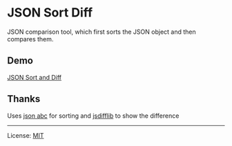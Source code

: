 # JSON Sort Diff

JSON comparison tool, which first sorts the JSON object and then compares them.

## Demo

[JSON Sort and Diff][]

## Thanks

Uses [json abc][] for sorting and [jsdifflib][] to show the difference

---

License: [MIT][]

[json abc]: https://github.com/ShivrajRath/jsonabc "json abc"
[jsdifflib]: https://github.com/cemerick/jsdifflib "js diff"
[json sort and diff]: http://novicelab.org/jsonsortdiff "JSON Sort and Diff"
[mit]: https://mit-license.org/2018?c=ShivrajRath
